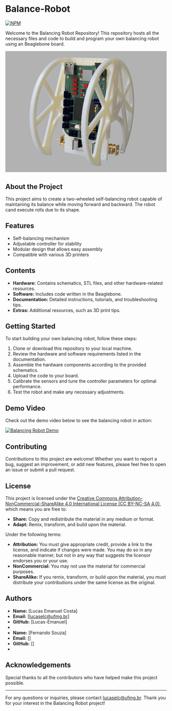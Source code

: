 # Balance-Robot
[![NPM](https://img.shields.io/badge/CC-BY--NC--SA%204.0%20DEED-red)](https://creativecommons.org/licenses/by-nc-sa/4.0/)

Welcome to the Balancing Robot Repository! This repository hosts all the necessary files and code to build and program your own balancing robot using an Beaglebone board.

![Balancing Robot](https://github.com/Lucas-Emanuel/Balance-Robot/blob/0cbf950f196b874f70f97fa5c6c658942f8c80c6/Images/Balancing%20robot%20complete.png)

## About the Project
This project aims to create a two-wheeled self-balancing robot capable of maintaining its balance while moving forward and backward. The robot cand execute rolls due to its shape.

## Features
- Self-balancing mechanism
- Adjustable controller for stability
- Modular design that allows easy assembly
- Compatible with various 3D printers

## Contents
- **Hardware:** Contains schematics, STL files, and other hardware-related resources.
- **Software:** Includes code written in the Beaglebone.
- **Documentation:** Detailed instructions, tutorials, and troubleshooting tips.
- **Extras:** Additional resources, such as 3D print tips.

## Getting Started
To start building your own balancing robot, follow these steps:
1. Clone or download this repository to your local machine.
2. Review the hardware and software requirements listed in the documentation.
3. Assemble the hardware components according to the provided schematics.
4. Upload the code to your board.
5. Calibrate the sensors and tune the controller parameters for optimal performance.
6. Test the robot and make any necessary adjustments.

## Demo Video
Check out the demo video below to see the balancing robot in action:

[![Balancing Robot Demo](https://img.youtube.com/vi/ppw_peSlonA/0.jpg)](https://youtu.be/ppw_peSlonA)

## Contributing
Contributions to this project are welcome! Whether you want to report a bug, suggest an improvement, or add new features, please feel free to open an issue or submit a pull request.

## License
This project is licensed under the [Creative Commons Attribution-NonCommercial-ShareAlike 4.0 International License (CC BY-NC-SA 4.0)](https://creativecommons.org/licenses/by-nc-sa/4.0/), which means you are free to:

- **Share:** Copy and redistribute the material in any medium or format.
- **Adapt:** Remix, transform, and build upon the material.

Under the following terms:
- **Attribution:** You must give appropriate credit, provide a link to the license, and indicate if changes were made. You may do so in any reasonable manner, but not in any way that suggests the licensor endorses you or your use.
- **NonCommercial:** You may not use the material for commercial purposes.
- **ShareAlike:** If you remix, transform, or build upon the material, you must distribute your contributions under the same license as the original.

## Authors
- **Name:** [Lucas Emanuel Costa]
- **Email:** [lucaselc@ufmg.br]
- **GitHub:** [Lucas-Emanuel]
-
- **Name:** [Fernando Souza]
- **Email:** []
- **GitHub:** []
- 
## Acknowledgements
Special thanks to all the contributors who have helped make this project possible.

---

For any questions or inquiries, please contact [lucaselc@ufmg.br](mailto:lucaselc@ufmg.br). Thank you for your interest in the Balancing Robot project!
